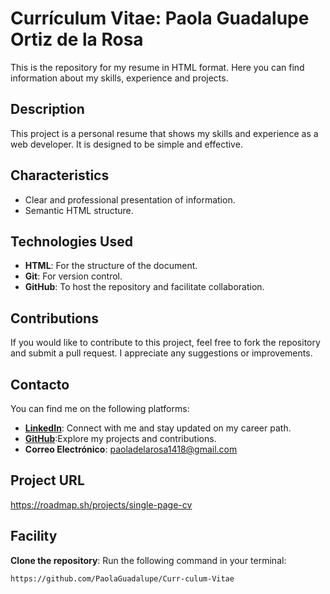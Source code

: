 # Currículum Vitae: Paola Guadalupe Ortiz de la Rosa

This is the repository for my resume in HTML format. Here you can find information about my skills, experience and projects.

## Description

This project is a personal resume that shows my skills and experience as a web developer. It is designed to be simple and effective.

## Characteristics

- Clear and professional presentation of information.
- Semantic HTML structure.

## Technologies Used
- **HTML**: For the structure of the document.
- **Git**: For version control.
- **GitHub**: To host the repository and facilitate collaboration.

## Contributions
If you would like to contribute to this project, feel free to fork the repository and submit a pull request. I appreciate any suggestions or improvements.

## Contacto

You can find me on the following platforms:

- **[LinkedIn](https://www.linkedin.com/in/paolaguadalupeortiz/)**: Connect with me and stay updated on my career path.
- **[GitHub](https://github.com/PaolaGuadalupe)**:Explore my projects and contributions.
- **Correo Electrónico**: paoladelarosa1418@gmail.com

## Project URL
  https://roadmap.sh/projects/single-page-cv

## Facility
**Clone the repository**: Run the following command in your terminal:
   ```bash
https://github.com/PaolaGuadalupe/Curr-culum-Vitae



